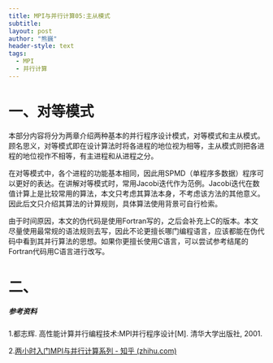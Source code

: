 ```yaml
---
title: MPI与并行计算05:主从模式
subtitle: 
layout: post
author: "熊巍"
header-style: text
tags:
  - MPI
  - 并行计算
---
```


# 一、对等模式

本部分内容将分为两章介绍两种基本的并行程序设计模式，对等模式和主从模式。顾名思义，对等模式即在设计算法时将各进程的地位视为相等，主从模式则把各进程的地位视作不相等，有主进程和从进程之分。

在对等模式中，各个进程的功能基本相同，因此用SPMD（单程序多数据）程序可以更好的表达。在讲解对等模式时，常用Jacobi迭代作为范例。Jacobi迭代在数值计算上是比较常用的算法，本文只考虑其算法本身，不考虑该方法的其他意义。因此后文只介绍其算法的计算规则，具体算法使用背景可自行检索。

由于时间原因，本文的伪代码是使用Fortran写的，之后会补充上C的版本。本文尽量使用最常规的语法规则去写，因此不论更擅长哪门编程语言，应该都能在伪代码中看到其并行算法的思想。如果你更擅长使用C语言，可以尝试参考结尾的Fortran代码用C语言进行改写。

# 二、





##### 参考资料

1.都志辉. 高性能计算并行编程技术:MPI并行程序设计[M]. 清华大学出版社, 2001.

2.[两小时入门MPI与并行计算系列 - 知乎 (zhihu.com)](https://zhuanlan.zhihu.com/p/355652501)